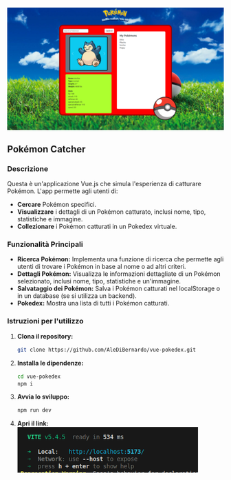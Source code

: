 ![alt text](image.png)

## **Pokémon Catcher**

### **Descrizione**
Questa è un'applicazione Vue.js che simula l'esperienza di catturare Pokémon. L'app permette agli utenti di:

* **Cercare** Pokémon specifici.
* **Visualizzare** i dettagli di un Pokémon catturato, inclusi nome, tipo, statistiche e immagine.
* **Collezionare** i Pokémon catturati in un Pokedex virtuale.

### **Funzionalità Principali**

* **Ricerca Pokémon:** Implementa una funzione di ricerca che permette agli utenti di trovare i Pokémon in base al nome o ad altri criteri.
* **Dettagli Pokémon:** Visualizza le informazioni dettagliate di un Pokémon selezionato, inclusi nome, tipo, statistiche e un'immagine.
* **Salvataggio dei Pokémon:** Salva i Pokémon catturati nel localStorage o in un database (se si utilizza un backend).
* **Pokedex:** Mostra una lista di tutti i Pokémon catturati.

### **Istruzioni per l'utilizzo**

1. **Clona il repository:**
   ```bash
   git clone https://github.com/AleDiBernardo/vue-pokedex.git
   ```
2. **Installa le dipendenze:**
   ```bash
   cd vue-pokedex
   npm i
   ```
3. **Avvia lo sviluppo:**
   ```bash
   npm run dev
   ```
4. **Apri il link:** 
![alt text](image-1.png)

